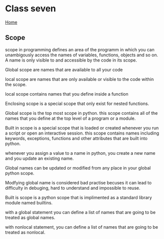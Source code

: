 # Class seven

[Home](https://daviey52.github.io/reading-notes/)

## Scope

scope in programming defines an area of the programm in which you can unambigously access the names of variables, functions, objects and so on. A name is only visible to and accessible by the code in its scope.

Global scope are names that are available to all your code

local scope are names that are only available or visible to the code within the scope.

local scope contains names that you define inside a function

Enclosing scope is a special scope that only exist for nested functions.

Global scope is the top most scope in python. this scope contains all of the names that you define at the top level of a program or a module.

Built in scope is a special scope that is loaded or created whenever you run a script or open an interactive session. this scope contains names including keywords, exceptions, functions and other attributes that are built into python.

whenever you assign a value to a name in python, you create a new name and you update an existing name.

Global names can be updated or modified from any place in your global python scope.

Modfying global name is considered bad practise becuses it can lead to difficulty in debuging, hard to understand and impossible to reuse.

Built is scope is a python scope that is implimented as a standard library module named builtins.

with a global statement you can define a list of names that are going to be treated as global names.

with nonlocal statement, you can define a list of names that are going to be treated as nonlocal.
